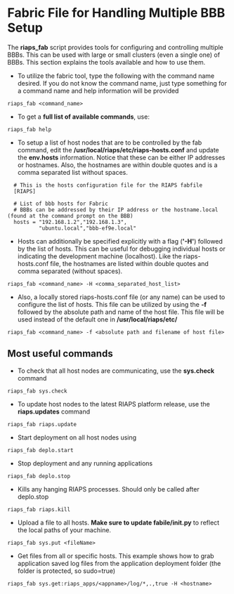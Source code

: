 # Fabric File for Handling Multiple BBB Setup
The **riaps_fab** script provides tools for configuring and controlling multiple BBBs.  This can be used with large or small clusters (even a single one) of BBBs.  This section explains the tools available and how to use them.  

- To utilize the fabric tool, type the following with the command name desired.  If you do not know the command name, just type something for a command name and help information will be provided
```
riaps_fab <command_name>
```
- To get a **full list of available commands**, use:
```
riaps_fab help
```

- To setup a list of host nodes that are to be controlled by the fab command, edit the **/usr/local/riaps/etc/riaps-hosts.conf** and update the **env.hosts** information. Notice that these can be either IP addresses or hostnames.  Also, the hostnames are within double quotes and is a comma separated list without spaces.
```
  # This is the hosts configuration file for the RIAPS fabfile
  [RIAPS]

  # List of bbb hosts for Fabric
  # BBBs can be addressed by their IP address or the hostname.local (found at the command prompt on the BBB)
  hosts = "192.168.1.2","192.168.1.3",
          "ubuntu.local","bbb-ef9e.local"
```
- Hosts can additionally be specified explicitly with a flag (**'-H'**) followed by the list of hosts. This can be useful for debugging individual hosts or indicating the development machine (localhost).  Like the riaps-hosts.conf file, the hostnames are listed within double quotes and comma separated (without spaces).
```
riaps_fab <command_name> -H <comma_separated_host_list>
```
- Also, a locally stored riaps-hosts.conf file (or any name) can be used to configure the list of hosts.  This file can be utilized by using the **-f** followed by the absolute path and name of the host file.  This file will be used instead of the default one in **/usr/local/riaps/etc/**
```
riaps_fab <command_name> -f <absolute path and filename of host file>
```

## Most useful commands
- To check that all host nodes are communicating, use the **sys.check** command
```
riaps_fab sys.check
```
- To update host nodes to the latest RIAPS platform release, use the **riaps.updates** command
```
riaps_fab riaps.update
```
- Start deployment on all host nodes using
```
riaps_fab deplo.start
```
- Stop deployment and any running applications
```
riaps_fab deplo.stop
```
- Kills any hanging RIAPS processes. Should only be called after deplo.stop
```
riaps_fab riaps.kill
```
- Upload a file to all hosts. **Make sure to update fabile/__init__.py** to reflect the local paths of your machine.
```
riaps_fab sys.put <fileName>
```
- Get files from all or specific hosts. This example shows how to grab application saved log files from the application deployment folder (the folder is protected, so sudo=true)
```
riaps_fab sys.get:riaps_apps/<appname>/log/*,.,true -H <hostname>
```
